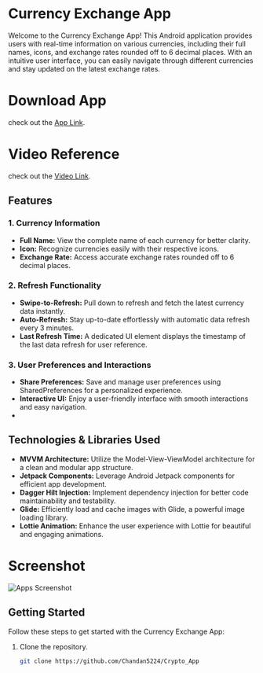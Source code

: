 # Currency Exchange App

Welcome to the Currency Exchange App! This Android application provides users with real-time information on various currencies, including their full names, icons, and exchange rates rounded off to 6 decimal places. With an intuitive user interface, you can easily navigate through different currencies and stay updated on the latest exchange rates.

# Download App

check out the [App Link](https://drive.google.com/file/d/15b20LbL5UjMsegiWHK8-3foK5Y-cIDXg/view?usp=sharing).

# Video Reference

check out the [Video Link](https://drive.google.com/file/d/1vCP-Odxnk_2Cfp7mhmAkSjQ6GzklX1zX/view?usp=sharing).

## Features

### 1. Currency Information
   - **Full Name:** View the complete name of each currency for better clarity.
   - **Icon:** Recognize currencies easily with their respective icons.
   - **Exchange Rate:** Access accurate exchange rates rounded off to 6 decimal places.

### 2. Refresh Functionality
   - **Swipe-to-Refresh:** Pull down to refresh and fetch the latest currency data instantly.
   - **Auto-Refresh:** Stay up-to-date effortlessly with automatic data refresh every 3 minutes.
   - **Last Refresh Time:** A dedicated UI element displays the timestamp of the last data refresh for user reference.

### 3. User Preferences and Interactions
   - **Share Preferences:** Save and manage user preferences using SharedPreferences for a personalized experience.
   - **Interactive UI:** Enjoy a user-friendly interface with smooth interactions and easy navigation.
   - 
## Technologies & Libraries Used

- **MVVM Architecture:** Utilize the Model-View-ViewModel architecture for a clean and modular app structure.
- **Jetpack Components:** Leverage Android Jetpack components for efficient app development.
- **Dagger Hilt Injection:** Implement dependency injection for better code maintainability and testability.
- **Glide:** Efficiently load and cache images with Glide, a powerful image loading library.
- **Lottie Animation:** Enhance the user experience with Lottie for beautiful and engaging animations.
# Screenshot
![Apps Screenshot](https://github.com/Chandan5224/Crypto_App/assets/86766647/b44c5ecd-d0db-4546-8030-46589049bd4d)
## Getting Started

Follow these steps to get started with the Currency Exchange App:

1. Clone the repository.
   ```bash
   git clone https://github.com/Chandan5224/Crypto_App


